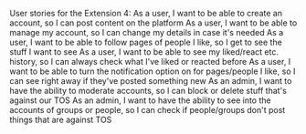 User stories for the Extension 4:
As a user, I want to be able to create an account, so I can post content on the platform
As a user, I want to be able to manage my account, so I can change my details in case it's needed
As a user, I want to be able to follow pages of people I like, so I get to see the stuff I want to see
As a user, I want to be able to see my liked/react etc. history, so I can always check what I've liked or reacted before
As a user, I want to be able to turn the notification option on for pages/people I like, so I can see right away if they've posted something new
As an admin, I want to have the ability to moderate accounts, so I can block or delete stuff that's against our TOS
As an admin, I want to have the ability to see into the accounts of groups or people, so I can check if people/groups don't post things that are against TOS